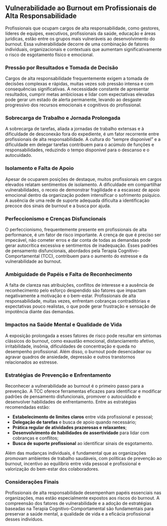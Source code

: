 
## Vulnerabilidade ao Burnout em Profissionais de Alta Responsabilidade

Profissionais que ocupam cargos de alta responsabilidade, como gestores, líderes de equipes, executivos, profissionais da saúde, educação e áreas jurídicas, estão entre os grupos mais vulneráveis ao desenvolvimento do burnout. Essa vulnerabilidade decorre de uma combinação de fatores individuais, organizacionais e contextuais que aumentam significativamente o risco de esgotamento físico e emocional.

### Pressão por Resultados e Tomada de Decisão

Cargos de alta responsabilidade frequentemente exigem a tomada de decisões complexas e rápidas, muitas vezes sob pressão intensa e com consequências significativas. A necessidade constante de apresentar resultados, cumprir metas ambiciosas e lidar com expectativas elevadas pode gerar um estado de alerta permanente, levando ao desgaste progressivo dos recursos emocionais e cognitivos do profissional.

### Sobrecarga de Trabalho e Jornada Prolongada

A sobrecarga de tarefas, aliada a jornadas de trabalho extensas e à dificuldade de desconexão fora do expediente, é um fator recorrente entre profissionais de alta responsabilidade. A cultura do “sempre disponível” e a dificuldade em delegar tarefas contribuem para o acúmulo de funções e responsabilidades, reduzindo o tempo disponível para o descanso e o autocuidado.

### Isolamento e Falta de Apoio

Apesar de ocuparem posições de destaque, muitos profissionais em cargos elevados relatam sentimentos de isolamento. A dificuldade em compartilhar vulnerabilidades, o receio de demonstrar fragilidade e a escassez de apoio emocional dentro da organização podem intensificar o sofrimento psíquico. A ausência de uma rede de suporte adequada dificulta a identificação precoce dos sinais de burnout e a busca por ajuda.

### Perfeccionismo e Crenças Disfuncionais

O perfeccionismo, frequentemente presente em profissionais de alta performance, é um fator de risco importante. A crença de que é preciso ser impecável, não cometer erros e dar conta de todas as demandas pode gerar autocrítica excessiva e sentimentos de inadequação. Esses padrões de pensamento disfuncionais, abordados pela Terapia Cognitivo-Comportamental (TCC), contribuem para o aumento do estresse e da vulnerabilidade ao burnout.

### Ambiguidade de Papéis e Falta de Reconhecimento

A falta de clareza nas atribuições, conflitos de interesse e a ausência de reconhecimento pelo esforço despendido são fatores que impactam negativamente a motivação e o bem-estar. Profissionais de alta responsabilidade, muitas vezes, enfrentam cobranças contraditórias e expectativas pouco realistas, o que pode gerar frustração e sensação de impotência diante das demandas.

### Impactos na Saúde Mental e Qualidade de Vida

A exposição prolongada a esses fatores de risco pode resultar em sintomas clássicos do burnout, como exaustão emocional, distanciamento afetivo, irritabilidade, insônia, dificuldades de concentração e queda no desempenho profissional. Além disso, o burnout pode desencadear ou agravar quadros de ansiedade, depressão e outros transtornos relacionados ao estresse.

### Estratégias de Prevenção e Enfrentamento

Reconhecer a vulnerabilidade ao burnout é o primeiro passo para a prevenção. A TCC oferece ferramentas eficazes para identificar e modificar padrões de pensamento disfuncionais, promover o autocuidado e desenvolver habilidades de enfrentamento. Entre as estratégias recomendadas estão:

- **Estabelecimento de limites claros** entre vida profissional e pessoal;
- **Delegação de tarefas** e busca de apoio quando necessário;
- **Prática regular de atividades prazerosas e relaxantes**;
- **Desenvolvimento de habilidades de assertividade** para lidar com cobranças e conflitos;
- **Busca de suporte profissional** ao identificar sinais de esgotamento.

Além das mudanças individuais, é fundamental que as organizações promovam ambientes de trabalho saudáveis, com políticas de prevenção ao burnout, incentivo ao equilíbrio entre vida pessoal e profissional e valorização do bem-estar dos colaboradores.

### Considerações Finais

Profissionais de alta responsabilidade desempenham papéis essenciais nas organizações, mas estão especialmente expostos aos riscos do burnout. A compreensão dos fatores de vulnerabilidade e a adoção de estratégias baseadas na Terapia Cognitivo-Comportamental são fundamentais para preservar a saúde mental, a qualidade de vida e a eficácia profissional desses indivíduos.
```
